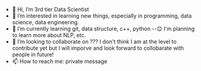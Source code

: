 - 👋 Hi, I’m 3rd tier Data Scientist
- 👀 I’m interested in learning new things, especially in programming, data science, data engineering.
- 🌱 I’m currently learning git, data structure, c++, python
--😉 I'm planning to learn more about NLP, etc.
- 💞️ I’m looking to collaborate on ??? I don't think I am at the level to contribute yet but I will imporve and look forward to collobarate with people in future!
- 📫 How to reach me: private message

<!---
yangtaotai/yangtaotai is a ✨ special ✨ repository because its `README.md` (this file) appears on your GitHub profile.
You can click the Preview link to take a look at your changes.
--->
